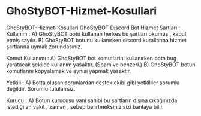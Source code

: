 # GhoStyBOT-Hizmet-Kosullari
GhoStyBOT-Hizmet-Kosullari
GhoStyBOT Discord Bot Hizmet Şartları : Kullanım : A) GhoStyBOT botu kullanan herkes bu şartları okumuş , kabul etmiş sayılır. B) GhoStyBOT botunu kullanırken discord kurallarına hizmet şartlarına uymak zorundasınız.

Komut Kullanımı : A) GhoStyBOT bot komutlarini kullanırken bota bug yaratacak şekilde kullanım yasaktır. (Spam ve benzeri.) B) GhoStyBOT botun komutlarını kopyalamak ve aynısı yapmak yasaktır.

Yetkili : A) Botta oluşan sorunlardan destek ekibi gibi yetkililer sorumlu değildir. Sorumlu tutulamaz.

Kurucu : A) Botun kurucusu yani sahibi bu şartların dışına çıktığınızda istediği an vakit , zaman , sebep belirtmeksiniz sizi banlaya bilir.

